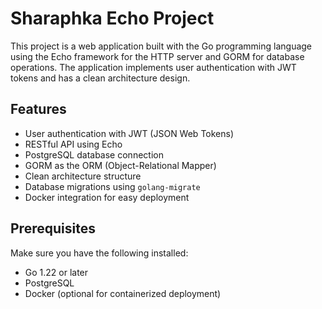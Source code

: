 # Sharaphka Echo Project

This project is a web application built with the Go programming language using the Echo framework for the HTTP server and GORM for database operations. The application implements user authentication with JWT tokens and has a clean architecture design.

## Features

- User authentication with JWT (JSON Web Tokens)
- RESTful API using Echo
- PostgreSQL database connection
- GORM as the ORM (Object-Relational Mapper)
- Clean architecture structure
- Database migrations using `golang-migrate`
- Docker integration for easy deployment

## Prerequisites

Make sure you have the following installed:

- Go 1.22 or later
- PostgreSQL
- Docker (optional for containerized deployment)
